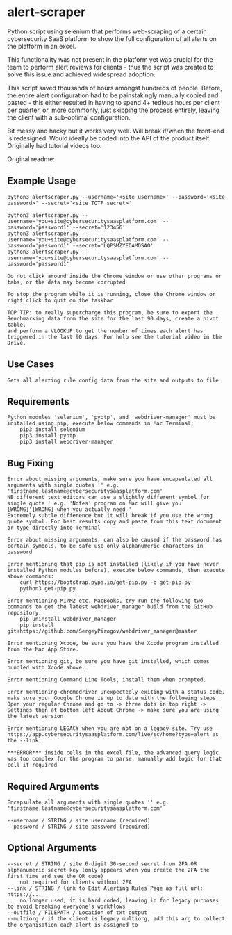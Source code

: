 # alert-scraper

Python script using selenium that performs web-scraping of a certain cybersecurity SaaS platform to show the full configuration of all alerts on the platform in an excel.

This functionality was not present in the platform yet was crucial for the team to perform alert reviews for clients - thus the script was created to solve this issue and achieved widespread adoption.

This script saved thousands of hours amongst hundreds of people. Before, the entire alert configuration had to be painstakingly manually copied and pasted - this either resulted in having to spend 4+ tedious hours per client per quarter, or, more commonly, just skipping the process entirely, leaving the client with a sub-optimal configuration.

Bit messy and hacky but it works very well. Will break if/when the front-end is redesigned. Would ideally be coded into the API of the product itself. Originally had tutorial videos too.



Original readme:

## Example Usage

    python3 alertscraper.py --username='<site username>' --password='<site password>' --secret='<site TOTP secret>'

    python3 alertscraper.py --username='you+site@cybersecuritysaasplatform.com' --password='password1' --secret='123456'
    python3 alertscraper.py --username='you+site@cybersecuritysaasplatform.com' --password='password1' --secret='LQPSMZYEOAMDSAO'
    python3 alertscraper.py --username='you+site@cybersecuritysaasplatform.com' --password='password1'

    Do not click around inside the Chrome window or use other programs or tabs, or the data may become corrupted

    To stop the program while it is running, close the Chrome window or right click to quit on the taskbar

    TOP TIP: to really supercharge this program, be sure to export the Benchmarking data from the site for the last 90 days, create a pivot table, 
    and perform a VLOOKUP to get the number of times each alert has triggered in the last 90 days. For help see the tutorial video in the Drive.

## Use Cases

    Gets all alerting rule config data from the site and outputs to file

## Requirements

    Python modules 'selenium', 'pyotp', and 'webdriver-manager' must be installed using pip, execute below commands in Mac Terminal:
        pip3 install selenium
        pip3 install pyotp
        pip3 install webdriver-manager

## Bug Fixing

    Error about missing arguments, make sure you have encapsulated all arguments with single quotes '' e.g. 'firstname.lastname@cybersecuritysaasplatform.com'
    NB different text editors can use a slightly different symbol for single quote ' e.g. 'Notes' program on Mac will give you [WRONG]‘[WRONG] when you actually need '
    Extremely subtle difference but it will break if you use the wrong quote symbol. For best results copy and paste from this text document or type directly into Terminal

    Error about missing arguments, can also be caused if the password has certain symbols, to be safe use only alphanumeric characters in password

    Error mentioning that pip is not installed (likely if you have never installed Python modules before), execute below commands, then execute above commands:
        curl https://bootstrap.pypa.io/get-pip.py -o get-pip.py
        python3 get-pip.py

    Error mentioning M1/M2 etc. MacBooks, try run the following two commands to get the latest webdriver_manager build from the GitHub repository:
        pip uninstall webdriver_manager
        pip install git+https://github.com/SergeyPirogov/webdriver_manager@master

    Error mentioning Xcode, be sure you have the Xcode program installed from the Mac App Store.

    Error mentioning git, be sure you have git installed, which comes bundled with Xcode above.

    Error mentioning Command Line Tools, install them when prompted.

    Error mentioning chromedriver unexpectedly exiting with a status code, make sure your Google Chrome is up to date with the following steps:
    Open your regular Chrome and go to -> three dots in top right -> Settings then at bottom left About Chrome -> make sure you are using the latest version

    Error mentioning LEGACY when you are not on a legacy site. Try use https://app.cybersecuritysaasplatform.com/live/sc/home?type=alert as the --link.

    ***ERROR*** inside cells in the excel file, the advanced query logic was too complex for the program to parse, manually add logic for that cell if required

## Required Arguments

    Encapsulate all arguments with single quotes '' e.g. 'firstname.lastname@cybersecuritysaasplatform.com'

    --username / STRING / site username (required)
    --password / STRING / site password (required)

## Optional Arguments

    --secret / STRING / site 6-digit 30-second secret from 2FA OR alphanumeric secret key (only appears when you create the 2FA the first time and see the QR code)
        not required for clients without 2FA
    --link / STRING / link to Edit Alerting Rules Page as full url: https://...
        no longer used, it is hard coded, leaving in for legacy purposes to avoid breaking everyone's workflows
    --outfile / FILEPATH / Location of txt output
    --multiorg / if the client is legacy multiorg, add this arg to collect the organisation each alert is assigned to
